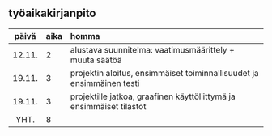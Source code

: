 ## työaikakirjanpito ##

| päivä | aika | homma  |
| :----:|:-----| :-----|
| 12.11. | 2    | alustava suunnitelma: vaatimusmäärittely + muuta säätöä |
| 19.11. | 3    | projektin aloitus, ensimmäiset toiminnallisuudet ja ensimmäinen testi |
| 19.11. | 3    | projektille jatkoa, graafinen käyttöliittymä ja ensimmäiset tilastot |
| YHT.   | 8    |
